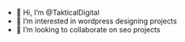- 👋 Hi, I’m @TakticalDigital
- 👀 I’m interested in wordpress designing projects
- 💞️ I’m looking to collaborate on seo projects


<!---
TakticalDigital/TakticalDigital is a ✨ special ✨ repository because its `README.md` (this file) appears on your GitHub profile.
You can click the Preview link to take a look at your changes.
--->
